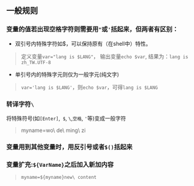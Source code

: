 ## 一般规则
### 变量的值若出现空格字符则需要用`"`或`'`括起来，但两者有区别：  
* 双引号内特殊字符如$，可以保持原有（在shell中）特性。
>定义变量`var="lang is $LANG"`，  输出变量`echo $var`, 结果为：`lang is zh_TW.UTF-8`  
* 单引号内的特殊字元则仅为一般字元(纯文字)
>`var='lang is $LANG'`，则`echo $var`，可得`lang is $LANG`
### 转译字符`\`
将特殊符号(如`[Enter]`,` $`, `\`,`空格`, `'`等)变成一般字符  
>myname=wo\ de\ ming\ zi
### 变量用到其他变量时，用反引号或者`$()`括起来
### 变量扩充:`${VarName}`之后加入新加内容
>`myname=${myname}new\ content`

